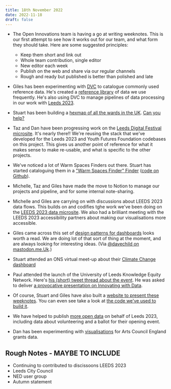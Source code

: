 ```yaml
---
title: 18th November 2022
date: 2022-11-18
draft: false
---
```

* The Open Innovations team is having a go at writing weeknotes. This is our first attempt to see how it works out for our team, and what form they should take. Here are some suggested principles:

  * Keep them short and link out
  * Whole team contribution, single editor
  * New editor each week
  * Publish on the web and share via our regular channels
  * Rough and ready but published is better than polished and late
* Giles has been experimenting with [DVC](https://dvc.org) to catalogue commonly used reference data. He's created a [reference library](https://github.com/open-innovations/reference-data) of data we use frequently. He's also using DVC to manage pipelines of data processing in our work with [Leeds 2023](https://data.leeds2023.co.uk).
* Stuart has been building a [hexmap of all the wards in the UK](https://open-innovations.org/projects/hexmaps/builder.html?maps/uk-wards-2022.hexjson&colourscale=Viridis8&borders=false&attribute=Attributes&labels=false). [Can you help?](https://github.com/odileeds/hexmaps/tree/gh-pages/maps/uk-wards-2022)
* Taz and Dan have been progressing work on the [Leeds Digital Festival microsite](https://open-innovations.github.io/leeds-digital-festival-data/). It's nearly there!! We're reusing the stack that we've developed for the Leeds 2023 and Youth Futures Foundation codebases on this project. This gives us another point of reference for what it makes sense to make re-usable, and what is specific to the other projects.
* We've noticed a lot of Warm Spaces Finders out there. Stuart has started cataloguing them in a ["Warm Spaces Finder" Finder](https://open-innovations.github.io/warm-spaces/) ([code on Github](https://github.com/open-innovations/warm-spaces)).
* Michelle, Taz and Giles have made the move to Notion to manage our projects and pipeline, and for some internal note-sharing.
* Michelle and Giles are carrying on with discussions about LEEDS 2023 data flows. This builds on and codifies tghe work we've been doing on the [LEEDS 2023 data microsite](https://data.leeds2023.co.uk). We also had a brilliant meeting with the LEEDS 2023 accessibility partners about making our visualisations more accessible.
* Giles came across this set of [design patterns for dashboards](https://dashboarddesignpatterns.github.io/patterns.html) looks worth a read. We are doing lot of that sort of thing at the moment, and are always looking for interesting ideas. (Via [@davechild on mastodon.me.Uk](https://mastodon.me.uk/@davechild).)
* Stuart attended an ONS virtual meet-up about their [Climate Change dashboard](https://climate-change.data.gov.uk/)
* Paul attended the launch of the University of Leeds Knowledge Equity Network. Here's [his (short) tweet thread about the event](https://threadreaderapp.com/thread/1593160313977057280.html). He was asked to deliver [a provocative presentation on Innovating with Data](https://docs.google.com/presentation/d/1iuaeFid9iUzgbdN4690ZmTorVhX3svfvyZJsC1hlh_Q/edit?usp=drivesdk).
* Of course, Stuart and Giles have also built a [website to present these weeknotes](https://weeknotes.open-innovations.org). You can even see take a look at [the code we've used to build it](https://github.com/open-innovations/weeknotes).
* We have helped to publish [more open data](https://datamillnorth.org/publisher/leeds-2023) on behalf of Leeds 2023, including data about volunteering and a ballot for their opening event.
* Dan has been experimenting with [visualisations](https://dpboam-improved-journey-4pwj5q4j5q4cjprg-3000.preview.app.github.dev/report/arts-council/) for Arts Council England grants data.

## Rough Notes - MAYBE TO INCLUDE

* Continuing to contributed to discissoons LEEDS 2023 
* Leeds City Council 
* NED user group
* Autumn statement